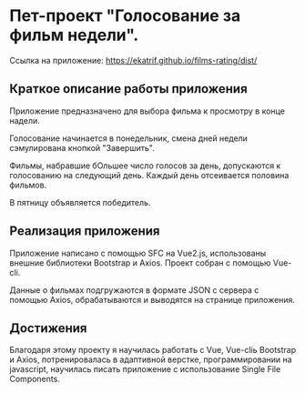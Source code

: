 # Пет-проект "Голосование за фильм недели".

Ссылка на приложение: https://ekatrif.github.io/films-rating/dist/

## Краткое описание работы приложения

Приложение предназначено для выбора фильма к просмотру в конце надели.

Голосование начинается в понедельник, смена дней недели сэмулирована кнопкой "Завершить".

Фильмы, набравшие бОльшее число голосов за день, допускаются к голосованию на следующий день. Каждый день отсеивается половина фильмов.

В пятницу объявляется победитель.

## Реализация приложения

Приложение написано с помощью SFC на Vue2.js, использованы внешние библиотеки Bootstrap и Axios. Проект собран с помощью Vue-cli.

Данные о фильмах подгружаются в формате JSON с сервера с помощью Axios, обрабатываются и выводятся на странице приложения.

## Достижения

Благодаря этому проекту я научилась работать с Vue, Vue-cliь Bootstrap и Axios, потренировалась в адаптивной верстке, программировании на javascript, научилась писать приложение с использование Single File Components.

